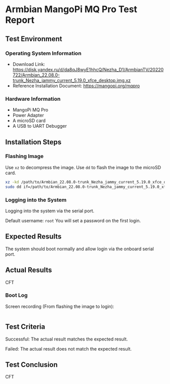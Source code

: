# Armbian MangoPi MQ Pro Test Report

## Test Environment

### Operating System Information

- Download Link: https://disk.yandex.ru/d/da8qJ8wyE1hhcQ/Nezha_D1/ArmbianTV/20220722/Armbian_22.08.0-trunk_Nezha_jammy_current_5.19.0_xfce_desktop.img.xz
- Reference Installation Document: https://mangopi.org/mqpro

### Hardware Information

- MangoPi MQ Pro
- Power Adapter
- A microSD card
- A USB to UART Debugger

## Installation Steps

### Flashing Image

Use `xz` to decompress the image.
Use `dd` to flash the image to the microSD card.

```bash
xz -kd /path/to/Armbian_22.08.0-trunk_Nezha_jammy_current_5.19.0_xfce_desktop.img.xz
sudo dd if=/path/to/Armbian_22.08.0-trunk_Nezha_jammy_current_5.19.0_xfce_desktop.img of=/dev/your_device bs=1M status=progress
```

### Logging into the System

Logging into the system via the serial port.

Default username: `root`
You will set a password on the first login.

## Expected Results

The system should boot normally and allow login via the onboard serial port.

## Actual Results

CFT

### Boot Log

Screen recording (From flashing the image to login):

```log
```

## Test Criteria

Successful: The actual result matches the expected result.

Failed: The actual result does not match the expected result.

## Test Conclusion

CFT
